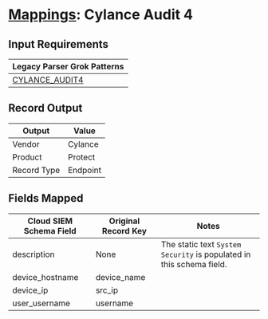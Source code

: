 # [Mappings](README.md): Cylance Audit 4

## Input Requirements

|Legacy Parser Grok Patterns|
|-------------|
|[CYLANCE_AUDIT4](../legacy_parsers/CYLANCE_AUDIT4.md)|

## Record Output

|Output|Value|
|------|-----|
|Vendor|Cylance|
|Product|Protect|
|Record Type|Endpoint|

## Fields Mapped

|Cloud SIEM Schema Field|Original Record Key|Notes|
|-----------------------|-------------------|-----|
|description|None|The static text `System Security` is populated in this schema field.|
|device_hostname|device_name||
|device_ip|src_ip||
|user_username|username||

